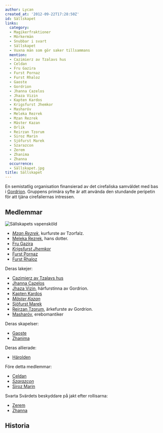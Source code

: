 ```yaml
---
author: Lycan
created_at: '2012-09-22T17:28:50Z'
id: Sällskapet
links:
  category:
  - Magikerfraktioner
  - Mörkermän
  - Snubbar i svart
  - Sällskapet
  - Vuxna män som gör saker tillsammans
  mention:
  - Cazimierz av Tzalavs hus
  - Celdan
  - Fru Gazira
  - Furst Pornaz
  - Furst Rhaloz
  - Gaoste
  - Gordrion
  - Jhanna Cazelos
  - Jhaza Vizin
  - Kapten Kardos
  - Krigsfurst Jhemkor
  - Masharóv
  - Meleka Rezrek
  - Mzan Rezrek
  - Mäster Kazan
  - Orlik
  - Reirzan Tzorum
  - Siroz Marin
  - Sjöfurst Marek
  - Szarazcon
  - Zerem
  - Zhanima
  - Zhanna
  occurrence:
  - Sällskapet.jpg
title: Sällskapet
---
```


En semistatlig organisation finansierad av det cirefaliska samväldet med bas i [Gordrion]. Gruppens
primära syfte är att använda den stundande peripetin för att tjäna cirefaliernas intressen.

Medlemmar
---------

![Sällskapets vapensköld]

-   *[Mzan Rezrek]*, kurfurste av Tzorfalz.
-   [Meleka Rezrek], hans dotter.
-   [Fru Gazira]
-   [*Krigsfurst Jhemkor*]
-   [Furst Pornaz]
-   [Furst Rhaloz]

Deras lakejer:

-   [Cazimierz av Tzalavs hus]
-   [Jhanna Cazelos]
-   [Jhaza Vizin], härfurstinna av Gordrion.
-   [Kapten Kardos]
-   *[Mäster Kazan]*
-   [Sjöfurst Marek]
-   [Reirzan Tzorum], ärkefurste av Gordrion.
-   [Masharóv], erebomantiker

Deras skapelser:

-   [Gaoste]
-   [Zhanima]

Deras allierade:

-   [Härolden]

Före detta medlemmar:

-   [Celdan]
-   *[Szarazcon]*
-   [Siroz Marin]

Svarta Svärdets beskyddare på jakt efter rollisarna:

-   [Zerem]
-   [Zhanna]

Historia
--------

  [Gordrion]: Gordrion
  [Sällskapets vapensköld]: Sällskapet.jpg "Sällskapets vapensköld"
  [Mzan Rezrek]: Mzan_Rezrek
  [Meleka Rezrek]: Meleka_Rezrek
  [Fru Gazira]: Fru_Gazira
  [*Krigsfurst Jhemkor*]: Krigsfurst_Jhemkor
  [Furst Pornaz]: Furst_Pornaz
  [Furst Rhaloz]: Furst_Rhaloz
  [Cazimierz av Tzalavs hus]: Cazimierz_av_Tzalavs_hus
  [Jhanna Cazelos]: Jhanna_Cazelos
  [Jhaza Vizin]: Jhaza_Vizin
  [Kapten Kardos]: Kapten_Kardos
  [Mäster Kazan]: Mäster_Kazan
  [Sjöfurst Marek]: Sjöfurst_Marek
  [Reirzan Tzorum]: Reirzan_Tzorum
  [Masharóv]: Masharóv
  [Gaoste]: Gaoste
  [Zhanima]: Zhanima
  [Härolden]: Orlik
  [Celdan]: Celdan
  [Szarazcon]: Szarazcon
  [Siroz Marin]: Siroz_Marin
  [Zerem]: Zerem
  [Zhanna]: Zhanna